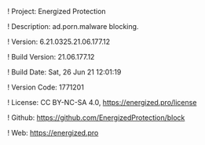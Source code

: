 ! Project: Energized Protection

! Description: ad.porn.malware blocking.

! Version: 6.21.0325.21.06.177.12

! Build Version: 21.06.177.12

! Build Date: Sat, 26 Jun 21 12:01:19

! Version Code: 1771201

! License: CC BY-NC-SA 4.0, https://energized.pro/license

! Github: https://github.com/EnergizedProtection/block

! Web: https://energized.pro
